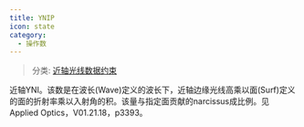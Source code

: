 ```yaml
---
title: YNIP
icon: state
category:
  - 操作数
---
```


> 分类: [近轴光线数据约束](/hb/operands/131/881/  "Zemax 操作数 近轴光线数据约束")

近轴YNI。该数是在波长(Wave)定义的波长下，近轴边缘光线高乘以面(Surf)定义的面的折射率乘以入射角的积。该量与指定面贡献的narcissus成比例。见Applied Optics，V01.21.18，p3393。